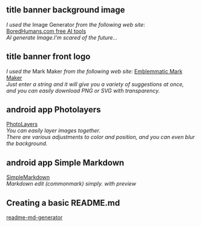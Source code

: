 ## title banner background image  
*I used the* Image Generator *from the following web site*:  
[BoredHumans.com free AI tools](https://boredhumans.com/)  
*AI generate Image.I'm scared of the future...*  

## title banner front logo  
*I used the* Mark Maker *from the following web site*:
[Emblemmatic Mark Maker](https://emblemmatic.org/markmaker/#/)  
*Just enter a string and it will give you a variety of suggestions at once,*  
*and you can easily download PNG or SVG with transparency.*  

## android app Photolayers  
[PhotoLayers](https://play.google.com/store/apps/details?id=com.handycloset.android.photolayers)  
*You can easily layer images together.*  
*There are various adjustments to color and position, and you can even blur the background.*  


## android app Simple Markdown  
[SimpleMarkdown](https://play.google.com/store/apps/details?id=com.wbrawner.simplemarkdown)  
*Markdown edit (commonmark) simply.  with preview*

## Creating a basic README.md  
[readme-md-generator](https://github.com/kefranabg/readme-md-generator)
